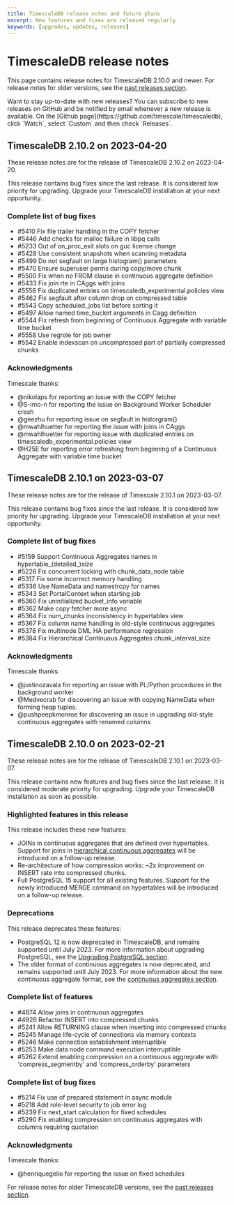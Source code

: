 ```yaml
---
title: TimescaleDB release notes and future plans
excerpt: New features and fixes are released regularly
keywords: [upgrades, updates, releases]
---
```


# TimescaleDB release notes

This page contains release notes for TimescaleDB&nbsp;2.10.0 and newer. For
release notes for older versions, see the
[past releases section][past-relnotes].

<Highlight type="note">
Want to stay up-to-date with new releases? You can subscribe to new releases on
GitHub and be notified by email whenever a new release is available. On the
[Github page](https://github.com/timescale/timescaledb),
click `Watch`, select `Custom` and then check `Releases`.
</Highlight>

## TimescaleDB&nbsp;2.10.2 on 2023-04-20

These release notes are for the release of TimescaleDB&nbsp;2.10.2 on
2023-04-20.

<highlight type="note">
This release contains bug fixes since the last release. It is considered low
priority for upgrading. Upgrade your TimescaleDB installation at your next
opportunity.
</highlight>

### Complete list of bug fixes

*   #5410 Fix file trailer handling in the COPY fetcher
*   #5446 Add checks for malloc failure in libpq calls
*   #5233 Out of on_proc_exit slots on guc license change
*   #5428 Use consistent snapshots when scanning metadata
*   #5499 Do not segfault on large histogram() parameters
*   #5470 Ensure superuser perms during copy/move chunk
*   #5500 Fix when no FROM clause in continuous aggregate definition
*   #5433 Fix join rte in CAggs with joins
*   #5556 Fix duplicated entries on timescaledb_experimental.policies view
*   #5462 Fix segfault after column drop on compressed table
*   #5543 Copy scheduled_jobs list before sorting it
*   #5497 Allow named time_bucket arguments in Cagg definition
*   #5544 Fix refresh from beginning of Continuous Aggregate with variable time bucket
*   #5558 Use regrole for job owner
*   #5542 Enable indexscan on uncompressed part of partially compressed chunks

### Acknowledgments

Timescale thanks:

*   @nikolaps for reporting an issue with the COPY fetcher
*   @S-imo-n for reporting the issue on Background Worker Scheduler crash
*   @geezhu for reporting issue on segfault in historgram()
*   @mwahlhuetter for reporting the issue with joins in CAggs
*   @mwahlhuetter for reporting issue with duplicated entries on
    timescaledb_experimental.policies view
*   @H25E for reporting error refreshing from beginning of a Continuous
    Aggregate with variable time bucket

## TimescaleDB&nbsp;2.10.1 on 2023-03-07

These release notes are for the release of Timescale&nbsp;2.10.1 on
2023-03-07.

<highlight type="note">
This release contains bug fixes since the last release. It is considered low
priority for upgrading. Upgrade your TimescaleDB installation at your next
opportunity.
</highlight>

### Complete list of bug fixes

*   #5159 Support Continuous Aggregates names in hypertable_(detailed_)size
*   #5226 Fix concurrent locking with chunk_data_node table
*   #5317 Fix some incorrect memory handling
*   #5336 Use NameData and namestrcpy for names
*   #5343 Set PortalContext when starting job
*   #5360 Fix uninitialized bucket_info variable
*   #5362 Make copy fetcher more async
*   #5364 Fix num_chunks inconsistency in hypertables view
*   #5367 Fix column name handling in old-style continuous aggregates
*   #5378 Fix multinode DML HA performance regression
*   #5384 Fix Hierarchical Continuous Aggregates chunk_interval_size

### Acknowledgments

Timescale thanks:

*   @justinozavala for reporting an issue with PL/Python procedures in the
    background worker
*   @Medvecrab for discovering an issue with copying NameData when forming heap tuples.
*   @pushpeepkmonroe for discovering an issue in upgrading old-style continuous
    aggregates with renamed columns

## TimescaleDB&nbsp;2.10.0 on 2023-02-21

These release notes are for the release of TimescaleDB&nbsp;2.10.1 on
2023-03-07.

<highlight type="important">
This release contains new features and bug fixes since the last release. It is
considered moderate priority for upgrading. Upgrade your TimescaleDB installation
as soon as possible.
</highlight>

### Highlighted features in this release

This release includes these new features:

*   JOINs in continuous aggregates that are defined over hypertables. Support
    for joins in
    [hierarchical continuous aggregates](/use-timescale/latest/continuous-aggregates/hierarchical-continuous-aggregates/)
    will be introduced on a follow-up release.
*   Re-architecture of how compression works: ~2x improvement on INSERT rate
    into compressed chunks.
*   Full PostgreSQL 15 support for all existing features. Support for the newly
    introduced MERGE command on hypertables will be introduced on a follow-up
    release.

### Deprecations

This release deprecates these features:

*   PostgreSQL&nbsp;12 is now deprecated in TimescaleDB, and remains supported
    until July 2023. For more information about upgrading PostgreSQL, see the
    [Upgrading PostgreSQL section][pg-upgrade].
*   The older format of continuous aggregates is now deprecated, and remains
    supported until July 2023. For more information about the new continuous
    aggregate format, see the [continuous aggregates section][migrate-caggs].

### Complete list of features

*   #4874 Allow joins in continuous aggregates
*   #4926 Refactor INSERT into compressed chunks
*   #5241 Allow RETURNING clause when inserting into compressed chunks
*   #5245 Manage life-cycle of connections via memory contexts
*   #5246 Make connection establishment interruptible
*   #5253 Make data node command execution interruptible
*   #5262 Extend enabling compression on a continuous aggregrate with
    'compress_segmentby' and 'compress_orderby' parameters

### Complete list of bug fixes

*   #5214 Fix use of prepared statement in async module
*   #5218 Add role-level security to job error log
*   #5239 Fix next_start calculation for fixed schedules
*   #5290 Fix enabling compression on continuous aggregates with columns
    requiring quotation

### Acknowledgments

Timescale thanks:

*   @henriquegelio for reporting the issue on fixed schedules

<!---

Use this template when writing new release notes. Make sure you include only the
most recent release notes on this page, and cut and paste the older release
notes to the `past-releases` page.

## TimescaleDB&nbsp;<RELEASE_NUMBER> on <DATE>

These release notes are for the release of TimescaleDB&nbsp;<RELEASE_NUMBER> on
<DATE>. (For example: "TimescaleDB&nbsp;2.10.0 on 2021-02-21")

Pick the most appropriate:

<highlight type="warning">
This release contains important security updates, along with new features and
bug fixes since the last release. It is considered high priority for upgrading.
Upgrade your TimescaleDB installation immediately.
</highlight>

<highlight type="important">
This release contains new features and bug fixes since the last release. It is
considered moderate priority for upgrading. Upgrade your TimescaleDB installation
as soon as possible.
</highlight>

<highlight type="note">
This release contains bug fixes since the last release. It is considered low
priority for upgrading. Upgrade your TimescaleDB installation at your next
opportunity.
</highlight>

### Highlighted features in this release

This release includes these new features:

-   You can now use a `JOIN` in continuous aggregates defined over hypertables.
    For more information, see the [continuous aggregates section][join-caggs].
-   Compression has been improved, and is now recording around a two times
    improvement on the `INSERT` rate into compressed chunks.

### Deprecations

This release deprecates these features:

-   PostgreSQL&nbsp;12 is now deprecated in Timescale, and remains supported
    until July 2023. For more information about upgrading PostgreSQL, see the
    [Upgrading PostgreSQL section][pg-upgrade].
-   The older format of continuous aggregates is now deprecated, and remains
    supported until July 2023. For more information about the new continuous
    aggregate format, see the [continuous aggregates section][migrate-caggs].

### Complete list of features

-   <ISSUE_NUMBER> <ISSUE_TITLE>
-   <ISSUE_NUMBER> <ISSUE_TITLE>

### Complete list of bug fixes

-   <ISSUE_NUMBER> <ISSUE_TITLE>
-   <ISSUE_NUMBER> <ISSUE_TITLE>

### Acknowledgments

Timescale thanks:

-  <NAME> for <THING>
-  <NAME> for <THING>

--->

For release notes for older TimescaleDB versions, see the
[past releases section][past-relnotes].

[past-relnotes]: /about/:currentVersion:/release-notes/past-releases/
[pg-upgrade]: /self-hosted/:currentVersion:/upgrades/upgrade-pg/
[migrate-caggs]: /use-timescale/:currentVersion:/continuous-aggregates/migrate/
[join-caggs]: /use-timescale/:currentVersion:/continuous-aggregates/create-a-continuous-aggregate/#create-a-continuous-aggregate-with-a-join
